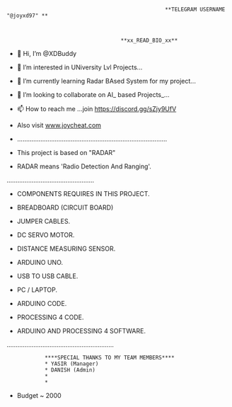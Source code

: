 
                                           
                                           
                                                      **TELEGRAM USERNAME "@joyxd97" **



                                        **xx_READ_BIO_xx**



- 👋 Hi, I’m @XDBuddy
- 👀 I’m interested in UNiversity Lvl Projects...
- 🌱 I’m currently learning Radar BAsed System for my project...
- 💞️ I’m looking to collaborate on AI_ based Projects_...
- 📫 How to reach me ...join https://discord.gg/sZjy9UfV   
- Also visit www.joycheat.com
- ....................................................................................








- This project is based on "RADAR"
- RADAR means 'Radio Detection And Ranging'.



.................................................



- COMPONENTS REQUIRES IN THIS PROJECT.

- BREADBOARD (CIRCUIT BOARD)

- JUMPER CABLES.

- DC SERVO MOTOR.

- DISTANCE MEASURING SENSOR.

- ARDUINO UNO.

- USB TO USB CABLE.

- PC / LAPTOP.

- ARDUINO CODE.

- PROCESSING 4 CODE.

- ARDUINO AND PROCESSING 4 SOFTWARE.


............................................................
                
                
                
                ****SPECIAL THANKS TO MY TEAM MEMBERS****
                * YASIR (Manager)
                * DANISH (Admin)
                * 
                *




* Budget ~ 2000


<!---
XDBuddy/joyxd97 is a ✨ special ✨ repository because its `README.md` (this file) appears on your GitHub profile.
You can click the Preview link to take a look at your changes.
--->
